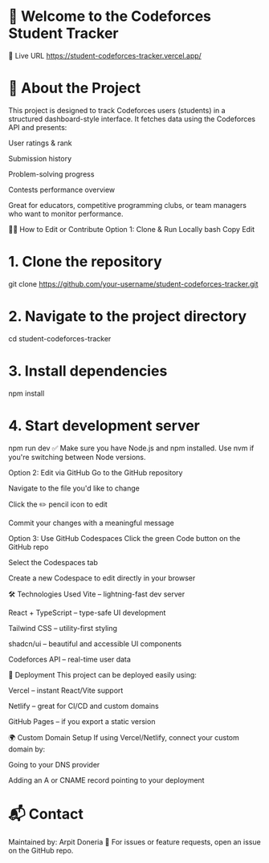 # 📘 Welcome to the Codeforces Student Tracker
🔗 Live URL
https://student-codeforces-tracker.vercel.app/

# 🧠 About the Project
This project is designed to track Codeforces users (students) in a structured dashboard-style interface. It fetches data using the Codeforces API and presents:

User ratings & rank

Submission history

Problem-solving progress

Contests performance overview

Great for educators, competitive programming clubs, or team managers who want to monitor performance.

🧑‍💻 How to Edit or Contribute
Option 1: Clone & Run Locally
bash
Copy
Edit
# 1. Clone the repository
git clone https://github.com/your-username/student-codeforces-tracker.git

# 2. Navigate to the project directory
cd student-codeforces-tracker

# 3. Install dependencies
npm install

# 4. Start development server
npm run dev
✅ Make sure you have Node.js and npm installed. Use nvm if you're switching between Node versions.

Option 2: Edit via GitHub
Go to the GitHub repository

Navigate to the file you'd like to change

Click the ✏️ pencil icon to edit

Commit your changes with a meaningful message

Option 3: Use GitHub Codespaces
Click the green Code button on the GitHub repo

Select the Codespaces tab

Create a new Codespace to edit directly in your browser

🛠 Technologies Used
Vite – lightning-fast dev server

React + TypeScript – type-safe UI development

Tailwind CSS – utility-first styling

shadcn/ui – beautiful and accessible UI components

Codeforces API – real-time user data

🚀 Deployment
This project can be deployed easily using:

Vercel – instant React/Vite support

Netlify – great for CI/CD and custom domains

GitHub Pages – if you export a static version

🌍 Custom Domain Setup
If using Vercel/Netlify, connect your custom domain by:

Going to your DNS provider

Adding an A or CNAME record pointing to your deployment

# 📬 Contact
Maintained by: Arpit Doneria
💌 For issues or feature requests, open an issue on the GitHub repo.
